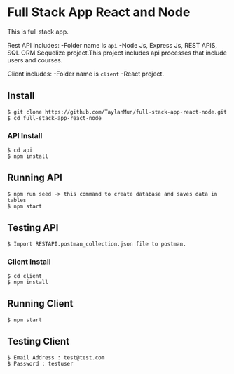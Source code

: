 # Full Stack App React and Node

This is full stack app.

Rest API includes:
-Folder name is `api`
-Node Js, Express Js, REST APIS, SQL ORM Sequelize project.This project includes api processes that include users and courses.

Client includes:
-Folder name is `client`
-React project.

## Install
    $ git clone https://github.com/TaylanMun/full-stack-app-react-node.git
    $ cd full-stack-app-react-node

### API Install
    $ cd api
    $ npm install

## Running API
    $ npm run seed -> this command to create database and saves data in tables
    $ npm start

## Testing API
    $ Import RESTAPI.postman_collection.json file to postman.

### Client Install
    $ cd client
    $ npm install

## Running Client
    $ npm start

## Testing Client
    $ Email Address : test@test.com
    $ Password : testuser